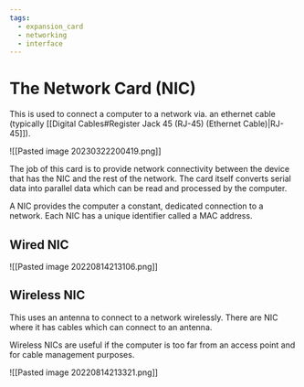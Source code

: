 ```yaml
---
tags:
  - expansion_card
  - networking
  - interface
---
```

# The Network Card (NIC)

This is used to connect a computer to a network via. an ethernet cable (typically [[Digital Cables#Register Jack 45 (RJ-45) (Ethernet Cable)|RJ-45]]).

![[Pasted image 20230322200419.png]]

The job of this card is to provide network connectivity between the device that has the NIC and the rest of the network. The card itself converts serial data into parallel data which can be read and processed by the computer.

A NIC provides the computer a constant, dedicated connection to a network. Each NIC has a unique identifier called a MAC address.

## Wired NIC

![[Pasted image 20220814213106.png]]

## Wireless NIC

This uses an antenna to connect to a network wirelessly. There are NIC where it has cables which can connect to an antenna.

Wireless NICs are useful if the computer is too far from an access point and for cable management purposes.

![[Pasted image 20220814213321.png]]
